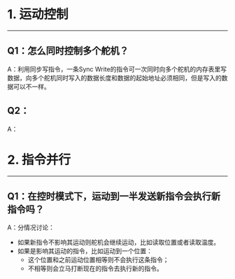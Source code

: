 # 1. 运动控制
---
## Q1：怎么同时控制多个舵机？
A：利用同步写指令，一条Sync Write的指令可一次同时向多个舵机的内存表里写数据，向多个舵机同时写入的数据长度和数据的起始地址必须相同，但是写入的数据可以不一样。

## Q2：
A：



# 2. 指令并行
---
## Q1：在控时模式下，运动到一半发送新指令会执行新指令吗？
A：分情况讨论：
- 如果新指令不影响其运动则舵机会继续运动，比如读取位置或者读取温度。
- 如果是影响其运动的指令，比如运动到一个位置：
    - 这个位置和之前运动位置相等则不会执行这条指令；
    - 不相等则会立马打断现在的指令去执行新的指令。